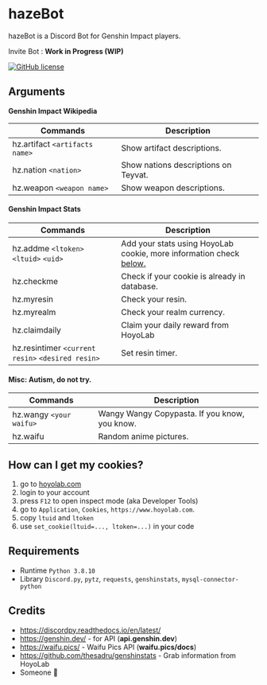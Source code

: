 # hazeBot
hazeBot is a Discord Bot for Genshin Impact players.

Invite Bot : **Work in Progress (WIP)**

[![GitHub license](https://img.shields.io/github/license/hazekezia/hazebot_DiscordBot?style=flat)](https://github.com/hazekezia/hazebot_DiscordBot)

## Arguments 
**Genshin Impact Wikipedia**

Commands | Description
---------- | ----------
hz.artifact `<artifacts name>` | Show artifact descriptions.
hz.nation `<nation>` | Show nations descriptions on Teyvat.
hz.weapon `<weapon name>` | Show weapon descriptions.

#### Genshin Impact Stats
Commands | Description
------------ | -------------
hz.addme `<ltoken>` `<ltuid>` `<uid>` | Add your stats using HoyoLab cookie, more information check [below.](https://github.com/hazekezia/hazebot_DiscordBot#how-can-i-get-my-cookies)
hz.checkme | Check if your cookie is already in database.
hz.myresin | Check your resin.
hz.myrealm | Check your realm currency.
hz.claimdaily | Claim your daily reward from HoyoLab
hz.resintimer `<current resin>` `<desired resin>` | Set resin timer.

#### Misc: Autism, do not try.
Commands | Description
------------ | -------------
hz.wangy `<your waifu>` | Wangy Wangy Copypasta. If you know, you know.
hz.waifu | Random anime pictures.

## How can I get my cookies?
1. go to [hoyolab.com](https://www.hoyolab.com/genshin/)
2. login to your account
3. press `F12` to open inspect mode (aka Developer Tools)
4. go to `Application`, `Cookies`, `https://www.hoyolab.com`.
5. copy `ltuid` and `ltoken`
6. use `set_cookie(ltuid=..., ltoken=...)` in your code

## Requirements
- Runtime `Python 3.8.10`
- Library `Discord.py`, `pytz`, `requests`, `genshinstats`, `mysql-connector-python`

## Credits
- https://discordpy.readthedocs.io/en/latest/
- https://genshin.dev/ - for API (**api.genshin.dev**)
- https://waifu.pics/ - Waifu Pics API (**waifu.pics/docs**)
- https://github.com/thesadru/genshinstats - Grab information from HoyoLab
- Someone :sparkling_heart:
